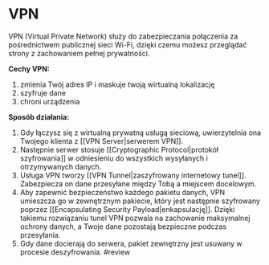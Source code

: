 # VPN
VPN (Virtual Private Network) służy do zabezpieczania połączenia za pośrednictwem publicznej sieci Wi-Fi, dzięki czemu możesz przeglądać strony z zachowaniem pełnej prywatności.

**Cechy VPN:**
1. zmienia Twój adres IP i maskuje twoją wirtualną lokalizację
2. szyfruje dane
3. chroni urządzenia

**Sposób działania:**
1. Gdy łączysz się z wirtualną prywatną usługą sieciową, uwierzytelnia ona Twojego klienta z [[VPN Server|serwerem VPN]].
2. Następnie serwer stosuje [[Cryptographic Protocol|protokół szyfrowania]] w odniesieniu do wszystkich wysyłanych i otrzymywanych danych.
3. Usługa VPN tworzy [[VPN Tunnel|zaszyfrowany internetowy tunel]]. Zabezpiecza on dane przesyłane między Tobą a miejscem docelowym.
4. Aby zapewnić bezpieczeństwo każdego pakietu danych, VPN umieszcza go w zewnętrznym pakiecie, który jest następnie szyfrowany poprzez [[Encapsulating Security Payload|enkapsulację]]. Dzięki takiemu rozwiązaniu tunel VPN pozwala na zachowanie maksymalnej ochrony danych, a Twoje dane pozostają bezpieczne podczas przesyłania.
5. Gdy dane docierają do serwera, pakiet zewnętrzny jest usuwany w procesie deszyfrowania.
#review